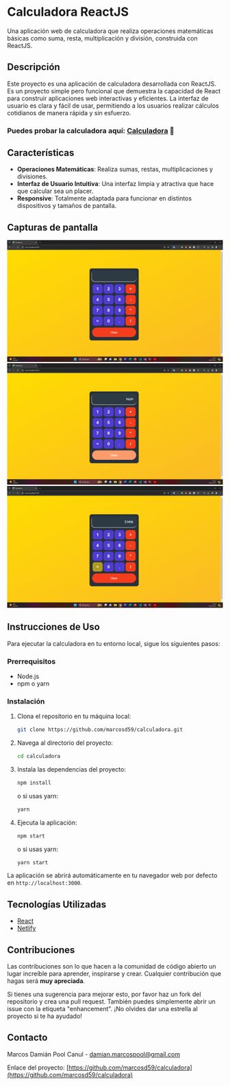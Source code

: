 # Calculadora ReactJS

Una aplicación web de calculadora que realiza operaciones matemáticas básicas como suma, resta, multiplicación y división, construida con ReactJS.

## Descripción

Este proyecto es una aplicación de calculadora desarrollada con ReactJS. Es un proyecto simple pero funcional que demuestra la capacidad de React para construir aplicaciones web interactivas y eficientes. La interfaz de usuario es clara y fácil de usar, permitiendo a los usuarios realizar cálculos cotidianos de manera rápida y sin esfuerzo.

### Puedes probar la calculadora aquí: [Calculadora](https://marcosd59-calculadora.netlify.app/) 📱

## Características

- **Operaciones Matemáticas**: Realiza sumas, restas, multiplicaciones y divisiones.
- **Interfaz de Usuario Intuitiva**: Una interfaz limpia y atractiva que hace que calcular sea un placer.
- **Responsive**: Totalmente adaptada para funcionar en distintos dispositivos y tamaños de pantalla.

## Capturas de pantalla

![1](./src/screenshots/Captura%20de%20pantalla%202024-02-26%20074722.png)
![2](./src/screenshots/Captura%20de%20pantalla%202024-02-26%20074818.png)
![3](./src/screenshots/Captura%20de%20pantalla%202024-02-26%20074857.png)

## Instrucciones de Uso

Para ejecutar la calculadora en tu entorno local, sigue los siguientes pasos:

### Prerrequisitos

- Node.js
- npm o yarn

### Instalación

1. Clona el repositorio en tu máquina local:

   ```sh
   git clone https://github.com/marcosd59/calculadora.git
   ```

2. Navega al directorio del proyecto:

   ```sh
   cd calculadora
   ```

3. Instala las dependencias del proyecto:

   ```sh
   npm install
   ```

   o si usas yarn:

   ```sh
   yarn
   ```

4. Ejecuta la aplicación:

   ```sh
   npm start
   ```

   o si usas yarn:

   ```sh
   yarn start
   ```

La aplicación se abrirá automáticamente en tu navegador web por defecto en `http://localhost:3000`.

## Tecnologías Utilizadas

- [React](https://reactjs.org/)
- [Netlify](https://www.netlify.com/)

## Contribuciones

Las contribuciones son lo que hacen a la comunidad de código abierto un lugar increíble para aprender, inspirarse y crear. Cualquier contribución que hagas será **muy apreciada**.

Si tienes una sugerencia para mejorar esto, por favor haz un fork del repositorio y crea una pull request. También puedes simplemente abrir un issue con la etiqueta "enhancement".
¡No olvides dar una estrella al proyecto si te ha ayudado!

## Contacto

Marcos Damián Pool Canul - damian.marcospool@gmail.com

Enlace del proyecto: [https://github.com/marcosd59/calculadora](https://github.com/marcosd59/calculadora)
